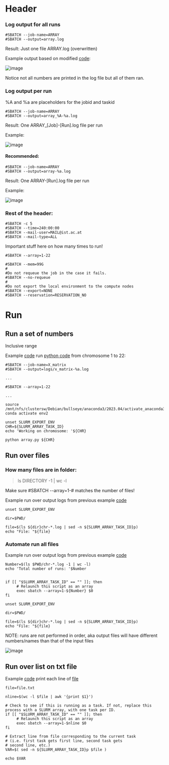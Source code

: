 
# Header

### Log output for all runs
```
#SBATCH --job-name=ARRAY
#SBATCH --output=array.log
```
Result: Just one file ARRAY.log (overwritten)

Example output based on modified [code](codes/arrayJob.sh):

![image](https://github.com/user-attachments/assets/991a51b6-062e-4dc7-a72e-dbd1c2104917)

Notice not all numbers are printed in the log file but all of them ran.

### Log output per run
%A and %a are placeholders for the jobid and taskid
```
#SBATCH --job-name=ARRAY
#SBATCH --output=array_%A-%a.log
```
Result: One ARRAY_[Job]-[Run].log file per run

Example:

![image](https://github.com/user-attachments/assets/2342903c-e3b2-48a5-8537-39b0d1e83868)

#### Recommended:
```
#SBATCH --job-name=ARRAY
#SBATCH --output=array-%a.log
```
Result: One ARRAY-[Run].log file per run

Example:

![image](https://github.com/user-attachments/assets/21e8d789-d4ed-489f-9ffd-ef71c460432c)

### Rest of the header:
```
#SBATCH -c 5
#SBATCH --time=240:00:00
#SBATCH --mail-user=MAIL@ist.ac.at
#SBATCH --mail-type=ALL
```
Important stuff here on how many times to run!
```
#SBATCH --array=1-22
```
```
#SBATCH --mem=99G
#
#Do not requeue the job in the case it fails.
#SBATCH --no-requeue
#
#Do not export the local environment to the compute nodes
#SBATCH --export=NONE
#SBATCH --reservation=RESERVATION_NO
```
# Run

## Run a set of numbers

Inclusive range

Example [code](codes/runPythonArray.sh) run [python code](codes/array.py) from chromosome 1 to 22:

```
#SBATCH --job-name=X_matrix
#SBATCH --output=logs/x_matrix-%a.log

...

#SBATCH --array=1-22

...

source /mnt/nfs/clustersw/Debian/bullseye/anaconda3/2023.04/activate_anaconda3_2023.04.txt
conda activate env2

unset SLURM_EXPORT_ENV
CHR=${SLURM_ARRAY_TASK_ID}
echo 'Working on chromosome: '${CHR}

python array.py ${CHR}
```

## Run over files

### How many files are in folder:

> ls DIRECTORY -1 | wc -l

Make sure #SBATCH --array=1-# matches the number of files!

Example run over output logs from previous example [code](codes/arrayFiles.sh)

```
unset SLURM_EXPORT_ENV

dir=$PWD/

file=$(ls ${dir}chr-*.log | sed -n ${SLURM_ARRAY_TASK_ID}p)
echo "File: "${file}
```

### Automate run all files

Example run over output logs from previous example [code](codes/arrayFilesAutomate.sh)

```
Number=$(ls $PWD/chr-*.log -1 | wc -l)
echo 'Total number of runs: '$Number


if [[ "$SLURM_ARRAY_TASK_ID" == "" ]]; then
     # Relaunch this script as an array
     exec sbatch --array=1-${Number} $0
fi

unset SLURM_EXPORT_ENV

dir=$PWD/

file=$(ls ${dir}chr-*.log | sed -n ${SLURM_ARRAY_TASK_ID}p)
echo "File: "${file}
```
NOTE: runs are not performed in order, aka output files will have different numbers/names than that of the input files

![image](https://github.com/user-attachments/assets/35f7fcfa-82cb-4b77-8904-daf83735563d)


## Run over list on txt file

Example [code](codes/arrayFromFile.sh) print each line of [file](codes/file.txt)
```
file=file.txt

nline=$(wc -l $file | awk '{print $1}')

# Check to see if this is running as a task. If not, replace this process with a SLURM array, with one task per ID.
if [[ "$SLURM_ARRAY_TASK_ID" == "" ]]; then
     # Relaunch this script as an array
     exec sbatch --array=1-$nline $0
fi

# Extract line from file corresponding to the current task
# (i.e. first task gets first line, second task gets 
# second line, etc.)
VAR=$( sed -n ${SLURM_ARRAY_TASK_ID}p $file )

echo $VAR
```
